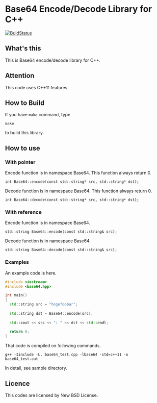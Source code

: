 # Base64 Encode/Decode Library for C++
[![BuldStatus](https://travis-ci.org/gofer/libbase64.svg?branch=dev-gtest)](https://travis-ci.org/gofer/libbase64)

## What's this
This is Base64 encode/decode library for C++.

## Attention
This code uses C++11 features.

## How to Build
If you have `make` command, type

    make

to build this library.

## How to use

### With pointer
Encode function is in namespace Base64. This function always return 0.

    int Base64::encode(const std::string* src, std::string* dst);

Decode function is in namespace Base64. This function always return 0.

    int Base64::decode(const std::string* src, std::string* dst);
  
### With reference
Encode function is in namespace Base64.

    std::string Base64::encode(const std::string& src);

Decode function is in namespace Base64.

    std::string Base64::decode(const std::string& src);

### Examples
An example code is here.

```c++
#include <iostream>
#include <base64.hpp>

int main()
{
  std::string src = "hogefoobar";
  
  std::string dst = Base64::encode(src);
  
  std::cout << src << ": " << dst << std::endl;
  
  return 0;
}
```

That code is compiled on following commands.

    g++ -Iinclude -L. base64_test.cpp -lbase64 -std=c++11 -o base64_test.out

In detail, see sample directory.

## Licence
This codes are licensed by New BSD License.
